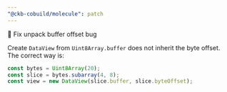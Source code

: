 ```yaml
---
"@ckb-cobuild/molecule": patch
---
```


:bug: Fix unpack buffer offset bug

Create `DataView` from `Uint8Array.buffer` does not inherit the
byte offset. The correct way is:

```ts
const bytes = Uint8Array(20);
const slice = bytes.subarray(4, 8);
const view = new DataView(slice.buffer, slice.byteOffset);
```
